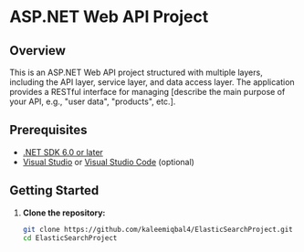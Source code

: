 # ASP.NET Web API Project

## Overview

This is an ASP.NET Web API project structured with multiple layers, including the API layer, service layer, and data access layer. The application provides a RESTful interface for managing [describe the main purpose of your API, e.g., "user data", "products", etc.].

## Prerequisites

- [.NET SDK 6.0 or later](https://dotnet.microsoft.com/download)
- [Visual Studio](https://visualstudio.microsoft.com/) or [Visual Studio Code](https://code.visualstudio.com/) (optional)

## Getting Started

1. **Clone the repository:**
   ```bash
   git clone https://github.com/kaleemiqbal4/ElasticSearchProject.git
   cd ElasticSearchProject